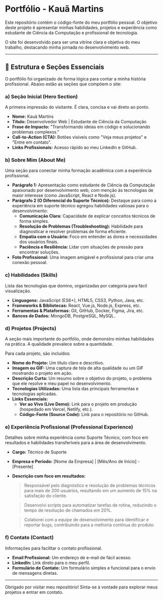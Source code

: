 # Portfólio - Kauã Martins

Este repositório contém o código-fonte do meu portfólio pessoal. O objetivo deste projeto é apresentar minhas habilidades, projetos e experiência como estudante de Ciência da Computação e profissional de tecnologia.

O site foi desenvolvido para ser uma vitrine clara e objetiva do meu trabalho, destacando minha jornada no desenvolvimento web.

---

## 🚀 Estrutura e Seções Essenciais

O portfólio foi organizado de forma lógica para contar a minha história profissional. Abaixo estão as seções que compõem o site:

### a) Seção Inicial (Hero Section)

A primeira impressão do visitante. É clara, concisa e vai direto ao ponto.

-   **Nome:** Kauã Martins
-   **Título:** Desenvolvedor Web | Estudante de Ciência da Computação
-   **Frase de Impacto:** "Transformando ideias em código e solucionando problemas complexos."
-   **Call-to-Action (CTA):** Botões visíveis como "Veja meus projetos" e "Entre em contato".
-   **Links Profissionais:** Acesso rápido ao meu LinkedIn e GitHub.

### b) Sobre Mim (About Me)

Uma seção para conectar minha formação acadêmica com a experiência profissional.

-   **Parágrafo 1:** Apresentação como estudante de Ciência da Computação apaixonado por desenvolvimento web, com menção às tecnologias de maior interesse (como JavaScript, React e Node.js).
-   **Parágrafo 2 (O Diferencial do Suporte Técnico):** Destaque para como a experiência em suporte técnico agregou habilidades valiosas para o desenvolvimento:
    -   **Comunicação Clara:** Capacidade de explicar conceitos técnicos de forma simples.
    -   **Resolução de Problemas (Troubleshooting):** Habilidade para diagnosticar e resolver problemas de forma eficiente.
    -   **Empatia com o Usuário:** Foco em entender as dores e necessidades dos usuários finais.
    -   **Paciência e Resiliência:** Lidar com situações de pressão para encontrar soluções.
-   **Foto Profissional:** Uma imagem amigável e profissional para criar uma conexão pessoal.

### c) Habilidades (Skills)

Lista das tecnologias que domino, organizadas por categoria para fácil visualização.

-   **Linguagens:** JavaScript (ES6+), HTML5, CSS3, Python, Java, etc.
-   **Frameworks & Bibliotecas:** React, Vue.js, Node.js, Express, etc.
-   **Ferramentas & Plataformas:** Git, GitHub, Docker, Figma, Jira, etc.
-   **Bancos de Dados:** MongoDB, PostgreSQL, MySQL.

### d) Projetos (Projects)

A seção mais importante do portfólio, onde demonstro minhas habilidades na prática. A qualidade prevalece sobre a quantidade.

Para cada projeto, são incluídos:
-   **Nome do Projeto:** Um título claro e descritivo.
-   **Imagem ou GIF:** Uma captura de tela de alta qualidade ou um GIF mostrando o projeto em ação.
-   **Descrição Curta:** Um resumo sobre o objetivo do projeto, o problema que ele resolve e meu papel no desenvolvimento.
-   **Tecnologias Utilizadas:** Uma lista das principais ferramentas e tecnologias aplicadas.
-   **Links Essenciais:**
    -   **Ver ao Vivo (Live Demo):** Link para o projeto em produção (hospedado em Vercel, Netlify, etc.).
    -   **Código-Fonte (Source Code):** Link para o repositório no GitHub.

### e) Experiência Profissional (Professional Experience)

Detalhes sobre minha experiência como Suporte Técnico, com foco em resultados e habilidades transferíveis para a área de desenvolvimento.

-   **Cargo:** Técnico de Suporte
-   **Empresa e Período:** [Nome da Empresa] | [Mês/Ano de Início] - [Presente]
-   **Descrição com foco em resultados:**
    > Responsável pelo diagnóstico e resolução de problemas técnicos para mais de 200 usuários, resultando em um aumento de 15% na satisfação do cliente.

    > Desenvolvi scripts para automatizar tarefas de rotina, reduzindo o tempo de resolução de chamados em 20%.

    > Colaborei com a equipe de desenvolvimento para identificar e reportar bugs, contribuindo para a melhoria contínua do produto.

### f) Contato (Contact)

Informações para facilitar o contato profissional.

-   **Email Profissional:** Um endereço de e-mail de fácil acesso.
-   **LinkedIn:** Link direto para o meu perfil.
-   **Formulário de Contato:** Um formulário simples e funcional para o envio de mensagens diretas.

---

Obrigado por visitar meu repositório! Sinta-se à vontade para explorar meus projetos e entrar em contato.
